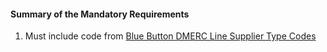#### Summary of the Mandatory Requirements

1.  Must include code from [Blue Button DMERC Line Supplier Type Codes](ValueSet-dmerc-line-supplr-type-cd.html)